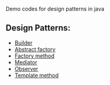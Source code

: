 Demo codes for design patterns in java

Design Patterns:
---
  - [Builder](http://en.wikipedia.org/wiki/Builder_pattern)
  - [Abstract factory](http://en.wikipedia.org/wiki/Abstract_factory_pattern)
  - [Factory method](http://en.wikipedia.org/wiki/Factory_method_pattern)
  - [Mediator](http://en.wikipedia.org/wiki/Mediator_pattern)
  - [Observer](http://en.wikipedia.org/wiki/Observer_pattern)
  - [Template method](http://en.wikipedia.org/wiki/Template_method_pattern)
